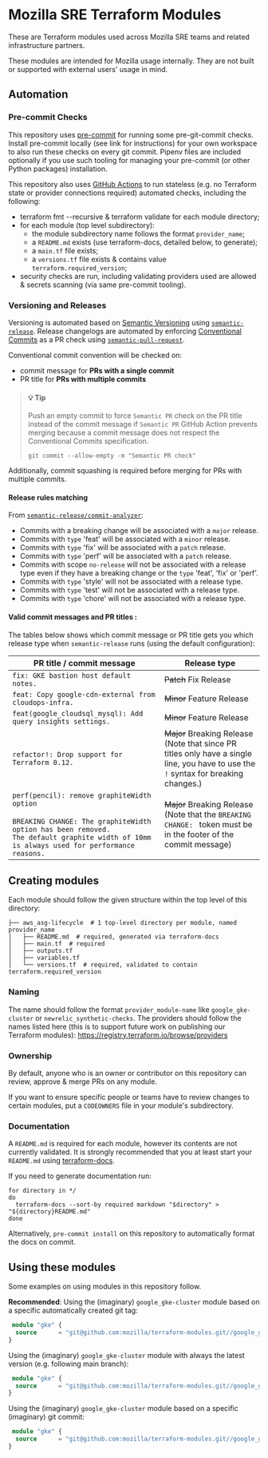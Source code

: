 # Mozilla SRE Terraform Modules

These are Terraform modules used across Mozilla SRE teams and related infrastructure partners.

These modules are intended for Mozilla usage internally. They are not built or supported with external users' usage in mind.

## Automation

### Pre-commit Checks
This repository uses [pre-commit](https://pre-commit.com/) for running some pre-git-commit checks. Install pre-commit locally (see link for instructions) for your own workspace to also run these checks on every git commit. Pipenv files are included optionally if you use such tooling for managing your pre-commit (or other Python packages) installation.

This repository also uses [GitHub Actions](.github/workflows/ci.yaml) to run stateless (e.g. no Terraform state or provider connections required) automated checks, including the following:
* terraform fmt --recursive & terraform validate for each module directory;
* for each module (top level subdirectory):
  * the module subdirectory name follows the format `provider_name`;
  * a `README.md` exists (use terraform-docs, detailed below, to generate);
  * a `main.tf` file exists;
  * a `versions.tf` file exists & contains value `terraform.required_version`;
* security checks are run, including validating providers used are allowed & secrets scanning (via same pre-commit tooling).

### Versioning and Releases

Versioning is automated based on [Semantic Versioning](https://semver.org/) using [`semantic-release`](https://github.com/semantic-release/semantic-release).
Release changelogs are automated by enforcing [Conventional Commits](https://www.conventionalcommits.org/en/v1.0.0/)
as a PR check using [`semantic-pull-request`](https://github.com/marketplace/actions/semantic-pull-request).

Conventional commit convention will be checked on:
* commit message for **PRs with a single commit**
* PR title for **PRs with multiple commits**

> #### 💡 Tip
>
> Push an empty commit to force `Semantic PR` check on the PR title instead of the commit message if `Semantic PR`
> GitHub Action prevents merging because a commit message does not respect the Conventional Commits specification.
> ```shell
> git commit --allow-empty -m "Semantic PR check"
> ```


Additionally, commit squashing is required before merging for PRs with multiple commits.

#### Release rules matching
From [`semantic-release/commit-analyzer`](https://github.com/semantic-release/commit-analyzer):

- Commits with a breaking change will be associated with a `major` release.
- Commits with `type` 'feat' will be associated with a `minor` release.
- Commits with `type` 'fix' will be associated with a `patch` release.
- Commits with `type` 'perf' will be associated with a `patch` release.
- Commits with scope `no-release` will not be associated with a release type even if they have a breaking change or the `type` 'feat', 'fix' or 'perf'.
- Commits with `type` 'style' will not be associated with a release type.
- Commits with `type` 'test' will not be associated with a release type.
- Commits with `type` 'chore' will not be associated with a release type.


#### Valid commit messages and PR titles :
The tables below shows which commit message or PR title gets you which release type when `semantic-release` runs (using the default configuration):

| PR title / commit message                                                                                                                                                                        | Release type                                                                                                                                |
|--------------------------------------------------------------------------------------------------------------------------------------------------------------------------------------------------|---------------------------------------------------------------------------------------------------------------------------------------------|
| `fix: GKE bastion host default notes.`                                                                                                                                                           | ~~Patch~~ Fix Release                                                                                                                       |
| `feat: Copy google-cdn-external from cloudops-infra.`                                                                                                                                            | ~~Minor~~ Feature Release                                                                                                                   |
| `feat(google_cloudsql_mysql): Add query insights settings.`                                                                                                                                      | ~~Minor~~ Feature Release                                                                                                                   |
| `refactor!: Drop support for Terraform 0.12.`                                                                                                                                                    | ~~Major~~ Breaking Release <br /> (Note that since PR titles only have a single line, you have to use the `!` syntax for breaking changes.) |
| `perf(pencil): remove graphiteWidth option`<br><br>`BREAKING CHANGE: The graphiteWidth option has been removed.`<br>`The default graphite width of 10mm is always used for performance reasons.` | ~~Major~~ Breaking Release <br /> (Note that the `BREAKING CHANGE: ` token must be in the footer of the commit message)                     |


## Creating modules

Each module should follow the given structure within the top level of this directory:

```
├── aws_asg-lifecycle  # 1 top-level directory per module, named provider_name
│   ├── README.md  # required, generated via terraform-docs
│   ├── main.tf  # required
│   ├── outputs.tf
│   ├── variables.tf
│   └── versions.tf  # required, validated to contain terraform.required_version
```

### Naming

The name should follow the format `provider_module-name` like `google_gke-cluster` or `newrelic_synthetic-checks`. The providers should follow the names listed here (this is to support future work on publishing our Terraform modules): https://registry.terraform.io/browse/providers

### Ownership

By default, anyone who is an owner or contributor on this repository can review, approve & merge PRs on any module.

If you want to ensure specific people or teams have to review changes to certain modules, put a `CODEOWNERS` file in your module's subdirectory.

### Documentation

A `README.md` is required for each module, however its contents are not currently validated. It is strongly recommended that you at least start your `README.md` using [terraform-docs](https://github.com/terraform-docs/terraform-docs).

If you need to generate documentation run:

```
for directory in */
do
  terraform-docs --sort-by required markdown "$directory" > "${directory}README.md"
done
```

Alternatively, `pre-commit install` on this repository to automatically format the docs on commit.

## Using these modules

Some examples on using modules in this repository follow.

**Recommended**: Using the (imaginary) `google_gke-cluster` module based on a specific automatically created git tag:
```terraform
 module "gke" {
  source      = "git@github.com:mozilla/terraform-modules.git//google_gke-cluster?ref=google_gke-cluster_v1.0.1"
}
```

Using the (imaginary) `google_gke-cluster` module with always the latest version (e.g. following main branch):
```terraform
 module "gke" {
  source      = "git@github.com:mozilla/terraform-modules.git//google_gke-cluster?ref=main"
}
```

Using the (imaginary) `google_gke-cluster` module based on a specific (imaginary) git commit:
```terraform
 module "gke" {
  source      = "git@github.com:mozilla/terraform-modules.git//google_gke-cluster?ref=69ad17030bfa4ea46f68f8cc449102d446658851"
}
```
